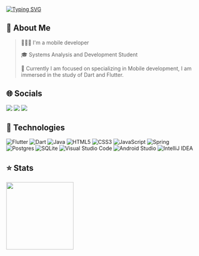 [![Typing SVG](https://readme-typing-svg.herokuapp.com?font=Fira+Code&pause=1000&color=F78BAF&random=false&width=435&lines=Hello+Dev!+My+name+is+Mikaelle.+%F0%9F%99%8B%F0%9F%8F%BD%E2%80%8D%E2%99%80%EF%B8%8F;I'm+a+mobile+developer.+%F0%9F%93%B1;Welcome!+%F0%9F%A9%B7)](https://git.io/typing-svg)

 ## 💫 About Me

>👩🏾‍💻 I'm a mobile developer
>
>🎓 Systems Analysis and Development Student
>
>📱 Currently I am focused on specializing in Mobile development, I am immersed in the study of Dart and Flutter.

## 🌐 Socials

<div> 
  <a href="https://www.linkedin.com/in/mikaelle-tavares/" target="_blank"><img src="https://img.shields.io/badge/linkedin-%230077B5.svg?style=for-the-badge&logo=linkedin&logoColor=white" target="_blank"></a>
  <a href = "https://twitter.com/mikasdev"><img src="https://img.shields.io/badge/X-%23000000.svg?style=for-the-badge&logo=X&logoColor=white" target="_blank"></a>
  <a href="https://api.whatsapp.com/send?phone=5571986330555" target="_blank"><img src="https://img.shields.io/badge/WhatsApp-25D366?style=for-the-badge&logo=whatsapp&logoColor=white" target="_blank"></a>
</div>

## 🚀 Technologies
 ![Flutter](https://img.shields.io/badge/Flutter-%2302569B.svg?style=for-the-badge&logo=Flutter&logoColor=white)
 ![Dart](https://img.shields.io/badge/dart-%230175C2.svg?style=for-the-badge&logo=dart&logoColor=white)
 ![Java](https://img.shields.io/badge/java-%23ED8B00.svg?style=for-the-badge&logo=openjdk&logoColor=white)
 ![HTML5](https://img.shields.io/badge/html5-%23E34F26.svg?style=for-the-badge&logo=html5&logoColor=white)
 ![CSS3](https://img.shields.io/badge/css3-%231572B6.svg?style=for-the-badge&logo=css3&logoColor=white)
 ![JavaScript](https://img.shields.io/badge/javascript-%23323330.svg?style=for-the-badge&logo=javascript&logoColor=%23F7DF1E)
 ![Spring](https://img.shields.io/badge/spring-%236DB33F.svg?style=for-the-badge&logo=spring&logoColor=white)
 ![Postgres](https://img.shields.io/badge/postgres-%23316192.svg?style=for-the-badge&logo=postgresql&logoColor=white)
 ![SQLite](https://img.shields.io/badge/sqlite-%2307405e.svg?style=for-the-badge&logo=sqlite&logoColor=white)
 ![Visual Studio Code](https://img.shields.io/badge/Visual%20Studio%20Code-0078d7.svg?style=for-the-badge&logo=visual-studio-code&logoColor=white)
 ![Android Studio](https://img.shields.io/badge/Android%20Studio-3DDC84.svg?style=for-the-badge&logo=android-studio&logoColor=white)
 ![IntelliJ IDEA](https://img.shields.io/badge/IntelliJIDEA-000000.svg?style=for-the-badge&logo=intellij-idea&logoColor=white)

## ⭐ Stats

<div>
<a href="https://github.com/mikaelletavares">
<img height="180em" src="https://github-readme-stats.vercel.app/api/top-langs/?username=mikaelletavares&layout=compact&langs_count=6&theme=tokyonight"/>
</div>

